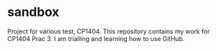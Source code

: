 # sandbox
Project for various test, CP1404.
This repository contains my work for CP1404 Prac 3.  I am trialling and learning how to use GitHub.

